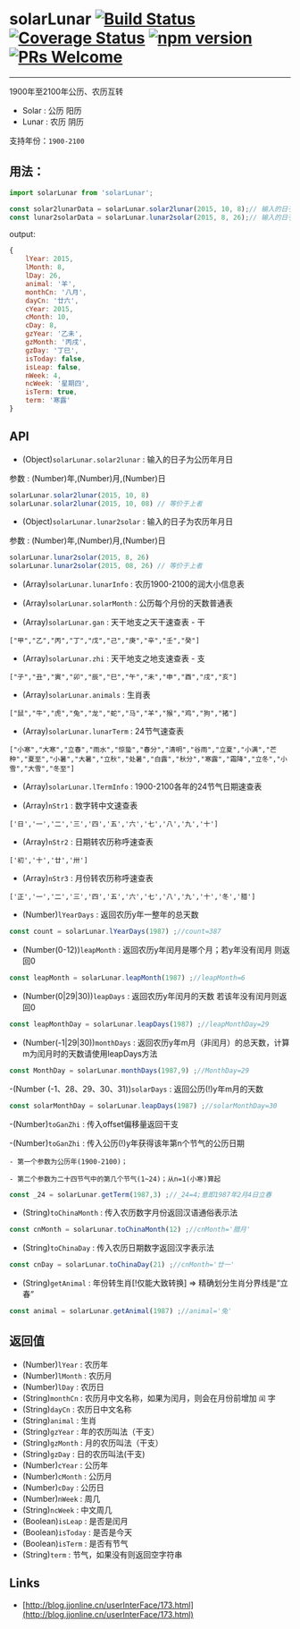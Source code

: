 # solarLunar [![Build Status](https://travis-ci.org/yize/solarlunar.svg?branch=master)](https://travis-ci.org/yize/solarlunar) [![Coverage Status](https://img.shields.io/coveralls/yize/solarlunar/master.svg?style=flat)](https://coveralls.io/github/yize/solarlunar?branch=master) [![npm version](https://img.shields.io/npm/v/solarlunar.svg?style=flat)](https://www.npmjs.com/package/solarlunar) [![PRs Welcome](https://img.shields.io/badge/PRs-welcome-brightgreen.svg)](CONTRIBUTING.md#pull-requests)

-----

1900年至2100年公历、农历互转

- Solar : 公历 阳历
- Lunar : 农历 阴历

支持年份：`1900-2100`

## 用法：

``` js
import solarLunar from 'solarLunar';

const solar2lunarData = solarLunar.solar2lunar(2015, 10, 8);// 输入的日子为公历
const lunar2solarData = solarLunar.lunar2solar(2015, 8, 26);// 输入的日子为农历
```

output:

``` js
{
    lYear: 2015,
    lMonth: 8,
    lDay: 26,
    animal: '羊',
    monthCn: '八月',
    dayCn: '廿六',
    cYear: 2015,
    cMonth: 10,
    cDay: 8,
    gzYear: '乙未',
    gzMonth: '丙戌',
    gzDay: '丁巳',
    isToday: false,
    isLeap: false,
    nWeek: 4,
    ncWeek: '星期四',
    isTerm: true,
    term: '寒露'
}
```

## API

- (Object)`solarLunar.solar2lunar` : 输入的日子为公历年月日

参数 : (Number)年,(Number)月,(Number)日

``` js
solarLunar.solar2lunar(2015, 10, 8)
solarLunar.solar2lunar(2015, 10, 08) // 等价于上者
```

- (Object)`solarLunar.lunar2solar` : 输入的日子为农历年月日

参数 : (Number)年,(Number)月,(Number)日

``` js
solarLunar.lunar2solar(2015, 8, 26)
solarLunar.lunar2solar(2015, 08, 26) // 等价于上者
```

- (Array)`solarLunar.lunarInfo` :  农历1900-2100的润大小信息表

- (Array)`solarLunar.solarMonth` : 公历每个月份的天数普通表

- (Array)`solarLunar.gan` : 天干地支之天干速查表 - 干

`["甲","乙","丙","丁","戊","己","庚","辛","壬","癸"]`

- (Array)`solarLunar.zhi` : 天干地支之地支速查表 - 支

`["子","丑","寅","卯","辰","巳","午","未","申","酉","戌","亥"]`

- (Array)`solarLunar.animals` : 生肖表

`["鼠","牛","虎","兔","龙","蛇","马","羊","猴","鸡","狗","猪"]`

- (Array)`solarLunar.lunarTerm` : 24节气速查表

`["小寒","大寒","立春","雨水","惊蛰","春分","清明","谷雨","立夏","小满","芒种","夏至","小暑","大暑","立秋","处暑","白露","秋分","寒露","霜降","立冬","小雪","大雪","冬至"]`

- (Array)`solarLunar.lTermInfo` : 1900-2100各年的24节气日期速查表

- (Array)`nStr1` : 数字转中文速查表

`['日','一','二','三','四','五','六','七','八','九','十']`

- (Array)`nStr2` : 日期转农历称呼速查表

`['初','十','廿','卅']`

- (Array)`nStr3` : 月份转农历称呼速查表

`['正','一','二','三','四','五','六','七','八','九','十','冬','腊']`

- (Number)`lYearDays` : 返回农历y年一整年的总天数

``` js
const count = solarLunar.lYearDays(1987) ;//count=387
```

- (Number(0-12))`leapMonth` : 返回农历y年闰月是哪个月；若y年没有闰月 则返回0

```js
const leapMonth = solarLunar.leapMonth(1987) ;//leapMonth=6
```

- (Number(0|29|30))`leapDays` : 返回农历y年闰月的天数 若该年没有闰月则返回0

```js
const leapMonthDay = solarLunar.leapDays(1987) ;//leapMonthDay=29
```

- (Number(-1|29|30))`monthDays` : 返回农历y年m月（非闰月）的总天数，计算m为闰月时的天数请使用leapDays方法

```js
const MonthDay = solarLunar.monthDays(1987,9) ;//MonthDay=29
```

-(Number (-1、28、29、30、31))`solarDays` : 返回公历(!)y年m月的天数

```js
const solarMonthDay = solarLunar.leapDays(1987) ;//solarMonthDay=30
```

-(Number)`toGanZhi` : 传入offset偏移量返回干支

-(Number)`toGanZhi` : 传入公历(!)y年获得该年第n个节气的公历日期

    - 第一个参数为公历年(1900-2100)；

    - 第二个参数为二十四节气中的第几个节气(1~24)；从n=1(小寒)算起

```js
const _24 = solarLunar.getTerm(1987,3) ;//_24=4;意即1987年2月4日立春
```

- (String)`toChinaMonth` :  传入农历数字月份返回汉语通俗表示法

```js
const cnMonth = solarLunar.toChinaMonth(12) ;//cnMonth='腊月'
```

- (String)`toChinaDay` :  传入农历日期数字返回汉字表示法

```js
const cnDay = solarLunar.toChinaDay(21) ;//cnMonth='廿一'
```

- (String)`getAnimal` :  年份转生肖[!仅能大致转换] => 精确划分生肖分界线是“立春”

```js
const animal = solarLunar.getAnimal(1987) ;//animal='兔'
```



## 返回值

- (Number)`lYear` : 农历年
- (Number)`lMonth` : 农历月
- (Number)`lDay` : 农历日
- (String)`monthCn` : 农历月中文名称，如果为闰月，则会在月份前增加 `闰` 字
- (String)`dayCn` : 农历日中文名称
- (String)`animal` : 生肖
- (String)`gzYear` : 年的农历叫法（干支）
- (String)`gzMonth` : 月的农历叫法（干支）
- (String)`gzDay` : 日的农历叫法(干支)
- (Number)`cYear` : 公历年
- (Number)`cMonth` : 公历月
- (Number)`cDay` : 公历日
- (Number)`nWeek` : 周几
- (String)`ncWeek` : 中文周几
- (Boolean)`isLeap` : 是否是闰月
- (Boolean)`isToday` : 是否是今天
- (Boolean)`isTerm` : 是否有节气
- (String)`term` : 节气，如果没有则返回空字符串

## Links

- [http://blog.jjonline.cn/userInterFace/173.html](http://blog.jjonline.cn/userInterFace/173.html)
